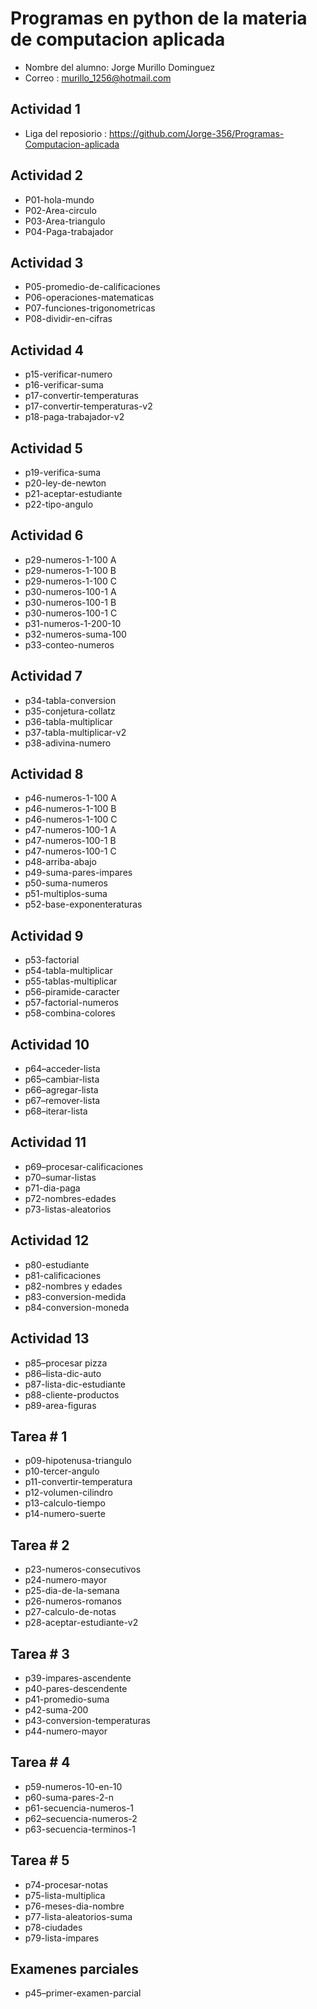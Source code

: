 # Programas en python de la materia de computacion aplicada 

- Nombre del alumno: Jorge Murillo Dominguez 
- Correo : murillo_1256@hotmail.com
## Actividad 1
- Liga del reposiorio : https://github.com/Jorge-356/Programas-Computacion-aplicada
## Actividad 2
- P01-hola-mundo 
- P02-Area-circulo
- P03-Area-triangulo
- P04-Paga-trabajador
## Actividad 3
- P05-promedio-de-calificaciones
- P06-operaciones-matematicas 
- P07-funciones-trigonometricas 
- P08-dividir-en-cifras 
## Actividad 4
- p15-verificar-numero
- p16-verificar-suma
- p17-convertir-temperaturas
- p17-convertir-temperaturas-v2
- p18-paga-trabajador-v2
## Actividad 5
- p19-verifica-suma
- p20-ley-de-newton
- p21-aceptar-estudiante
- p22-tipo-angulo
## Actividad 6
- p29-numeros-1-100 A
- p29-numeros-1-100 B
- p29-numeros-1-100 C
- p30-numeros-100-1 A
- p30-numeros-100-1 B
-  p30-numeros-100-1 C
- p31-numeros-1-200-10
- p32-numeros-suma-100
- p33-conteo-numeros 
## Actividad 7
-  p34-tabla-conversion
-  p35-conjetura-collatz
-  p36-tabla-multiplicar
-  p37-tabla-multiplicar-v2
- p38-adivina-numero
## Actividad  8
- p46-numeros-1-100 A
- p46-numeros-1-100 B
- p46-numeros-1-100 C  
- p47-numeros-100-1 A
- p47-numeros-100-1 B
- p47-numeros-100-1 C 
- p48-arriba-abajo
- p49-suma-pares-impares
- p50-suma-numeros
- p51-multiplos-suma
- p52-base-exponenteraturas
## Actividad 9
- p53-factorial
- p54-tabla-multiplicar
- p55-tablas-multiplicar
- p56-piramide-caracter
- p57-factorial-numeros
- p58-combina-colores
## Actividad 10
- p64–acceder-lista
- p65–cambiar-lista
- p66–agregar-lista
- p67–remover-lista
- p68–iterar-lista
## Actividad 11
-  p69–procesar-calificaciones
-  p70–sumar-listas
- p71-dia-paga
- p72-nombres-edades
- p73-listas-aleatorios
## Actividad 12
- p80-estudiante
- p81-calificaciones
- p82-nombres y edades
- p83-conversion-medida
- p84-conversion-moneda
## Actividad 13
- p85–procesar pizza
- p86–lista-dic-auto
- p87-lista-dic-estudiante
- p88-cliente-productos
- p89-area-figuras
## Tarea # 1
- p09-hipotenusa-triangulo
- p10-tercer-angulo
- p11-convertir-temperatura
- p12-volumen-cilindro
- p13-calculo-tiempo
- p14-numero-suerte
## Tarea # 2
- p23-numeros-consecutivos
- p24-numero-mayor
- p25-dia-de-la-semana
- p26-numeros-romanos
- p27-calculo-de-notas
- p28-aceptar-estudiante-v2
## Tarea # 3
- p39-impares-ascendente
- p40-pares-descendente
- p41-promedio-suma
- p42-suma-200
- p43-conversion-temperaturas
- p44-numero-mayor
## Tarea # 4
- p59-numeros-10-en-10
- p60-suma-pares-2-n
- p61-secuencia-numeros-1
- p62–secuencia-numeros-2
- p63-secuencia-terminos-1
## Tarea # 5
- p74-procesar-notas
- p75-lista-multiplica
- p76-meses-dia-nombre
- p77-lista-aleatorios-suma
- p78-ciudades
- p79-lista-impares
## Examenes parciales 
- p45–primer-examen-parcial 